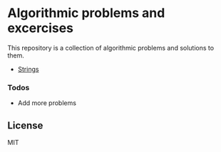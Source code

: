 # Algorithmic problems and excercises

This repository is a collection of algorithmic problems and solutions to them.

* [Strings]

### Todos
 - Add more problems

License
----
MIT


[//]: # (These are reference links used in the body of this note and get stripped out when the markdown processor does its job. There is no need to format nicely because it shouldn't be seen. Thanks SO - http://stackoverflow.com/questions/4823468/store-comments-in-markdown-syntax)


   [Strings]: <Strings/>
   

